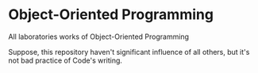 # Object-Oriented Programming

All laboratories works of Object-Oriented Programming

Suppose, this repository haven't significant influence of all others, but it's not bad practice of Code's writing.
